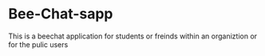 # Bee-Chat-sapp
This is a beechat application for students or freinds within an organiztion or for the pulic users
